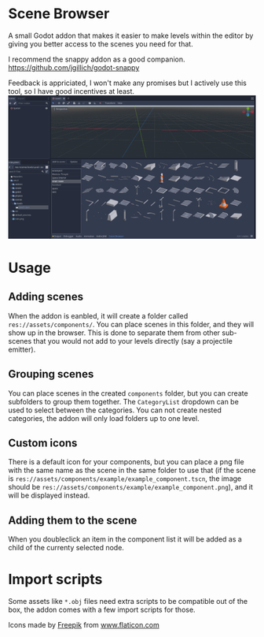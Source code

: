 # Scene Browser
A small Godot addon that makes it easier to make levels within the editor by giving you better access to the scenes you need for that.

I recommend the snappy addon as a good companion.
https://github.com/jgillich/godot-snappy

Feedback is appriciated, I won't make any promises but I actively use this tool, so I have good incentives at least.
![image](https://raw.githubusercontent.com/Frontrider/Godot-Scene-Browser/master/image.png)

# Usage
## Adding scenes
When the addon is eanbled, it will create a folder called `res://assets/components/`. You can place scenes in this folder, and they will show up in the browser. This is done to separate them from other sub-scenes that you would not add to your levels directly (say a projectile emitter).

## Grouping scenes
You can place scenes in the created `components` folder, but you can create subfolders to group them together. The `CategoryList` dropdown can be used to select between the categories. You can not create nested categories, the addon will only load folders up to one level.

## Custom icons

There is a default icon for your components, but you can place a png file with the same name as the scene in the same folder to use that (if the scene is `res://assets/components/example/example_component.tscn`, the image should be `res://assets/components/example/example_component.png`), and it will be displayed instead.

## Adding them to the scene

When you doubleclick an item in the component list it will be added as a child of the currenty selected node.


# Import scripts

Some assets like `*.obj` files need extra scripts to be compatible out of the box, the addon comes with a few import scripts for those.




Icons made by <a href="https://www.freepik.com" title="Freepik">Freepik</a> from <a href="https://www.flaticon.com/" title="Flaticon">www.flaticon.com</a>
